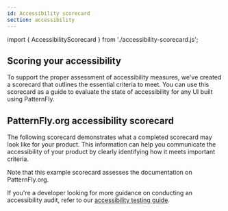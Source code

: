 ```yaml
---
id: Accessibility scorecard
section: accessibility
---
```

import { AccessibilityScorecard } from './accessibility-scorecard.js';

## Scoring your accessibility

To support the proper assessment of accessibility measures, we've created a scorecard that outlines the essential criteria to meet. You can use this scorecard as a guide to evaluate the state of accessibility for any UI built using PatternFly.

## PatternFly.org accessibility scorecard

The following scorecard demonstrates what a completed scorecard may look like for your product. This information can help you communicate the accessibility of your product by clearly identifying how it meets important criteria.

Note that this example scorecard assesses the documentation on PatternFly.org. 

If you're a developer looking for more guidance on conducting an accessibility audit, refer to our [accessibility testing guide](/accessibility/testing-your-accessibility).

<AccessibilityScorecard />
